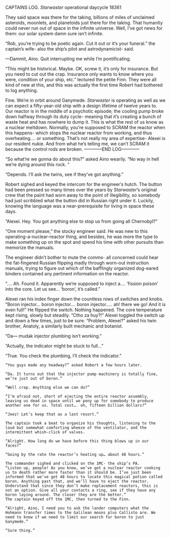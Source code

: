 CAPTAINS LOG. _Starwaster_ operational daycycle 18361

They said space was there for the taking, billions of miles of unclaimed asteroids, moonlets, and planetoids just there for the taking. That humanity could never run out of space in the infinite universe. Well, I’ve got news for them: our solar system damn sure isn’t infinite. 

“Rob, you’re trying to be poetic again. Cut it out or it’s your funeral.” the captain’s wife- also the ship’s pilot and astrodynamicist- said.

—Dammit, Aino. Quit interrupting me while I’m pontificating. 

“This might be historical. Maybe. OK, screw it, it’s only for insurance. But you need to cut out the crap. Insurance only wants to know where you were, condition of your ship, etc.” lectured the petite Finn. They were all kind of new at this, and this was actually the first time Robert had bothered to log anything.

Fine. We’re in orbit around Ganymede. _Starwaster_ is operating as well as we can expect a fifty-year-old ship with a design lifetime of twelve years to. Our reactor is in the middle of a psychotic episode; the cooling pump broke down halfway through its duty cycle- meaning that it’s creating a bunch of waste heat and has nowhere to dump it. This is what the rest of us know as a nuclear meltdown. Normally, you’re supposed to SCRAM the reactor when this happens- which stops the nuclear reactor from working, and thus overheating…. or something. That’s not really my area of expertise- Alexei is our resident nukie. And from what he’s telling me, we can’t SCRAM it because the control rods are broken. 
————END LOG————

“So what’re we gonna do about this?” asked Aino wearily. “No way in hell we’re dying around this rock. “

“Depends. I’ll ask the twins, see if they’ve got anything.”

Robert sighed and keyed the intercom for the engineer’s hutch. The button had been pressed so many times over the years by _Starwaster_’s original crew that the paint had worn away to the point of illegibility, so somebody had just scribbled what the button did in Russian right under it. Luckily, knowing the language was a near-prerequisite for living in space these days.

“Alexei. Hey. You got anything else to stop us from going all Chernobyl?”

“One moment please,” the stocky engineer said. He was new to this operating-a-nuclear-reactor thing, and besides, he was more the type to make something up on the spot and spend his time with other pursuits than memorize the manuals. 

The engineer didn’t bother to mute the comms- all concerned could hear the fat-fingered Russian flipping madly through worn-out instruction manuals, trying to figure out which of the bafflingly organized dog-eared binders contained any pertinent information on the reactor.

“…. Ah. Found it. Apparently we’re supposed to inject a…. ‘fission poison’ into the core. Let us see… ‘boron’, it’s called.”

Alexei ran his index finger down the countless rows of switches and knobs.
“Boron injector… boron injector…. boron injector….. ah! there we go! And it is even full!”
He flipped the switch.
Nothing happened. The core temperature kept rising, slowly but steadily.
“Ctho za huy?!”
Alexei toggled the switch up and down a few times, just to be sure. 
“Problem, Alexei?” asked his twin brother, Anatoly, a similarly built mechanic and botanist.

“Da— mudak injector plumbing isn’t working.”

“Actually, the indicator might be stuck to full…”

“True. You check the plumbing, I’ll check the indicator.”

~~~
“You guys made any headway?” asked Robert a few hours later.

“Da. It turns out that the injector pump machinery is totally fine, we’re just out of boron.”

“Well crap. Anything else we can do?”

“I’m afraid not, short of ejecting the entire reactor assembly, leaving us dead in space until we pony up for somebody to produce another one for us. Total cost…. oh, fifteen billion dollars?”

“Jeez! Let’s keep that as a last resort.”

The captain took a beat to organize his thoughts, listening to the loud but somewhat comforting wheeze of the ventilator, and the intermittent whish-click of valves.

“Alright. How long do we have before this thing blows up in our faces?”

“Going by the rate the reactor’s heating up… about 48 hours.”

The commander sighed and clicked on the 1MC- the ship’s PA. 
“Listen up, people! As you know, we’ve got a nuclear reactor cooking us to death rather more faster than it should be. I’ve just been informed that we’ve got 48 hours to locate this magical potion called boron. Anything past that, and we’ll have to eject the reactor. Understand that since they don’t make replacement reactors, this is not an option. Give all your contacts a ring, see if they have any boron laying around. The closer they are the better.”
The captain keyed off the 1MC, then turned to the Finn.

“Alright, Aino, I need you to ask the lander computers what the Hohmann transfer times to the Galilean moons plus Callisto are. We need to know if we need to limit our search for boron to just Ganymede.”

“Sure thing.”
